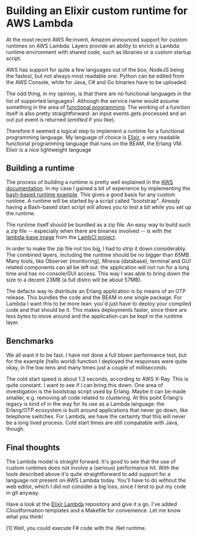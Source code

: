 # Building an Elixir custom runtime for AWS Lambda

At the most recent AWS Re:invent, Amazon announced support for custom runtimes on AWS Lambda. Layers provide an ability to enrich a Lambda runtime environment with shared code, such as libraries or a custom startup script.

AWS has support for quite a few languages out of the box; NodeJS being the fastest, but not always most readable one. Python can be edited from the AWS Console, while for Java, C# and Go binaries have to be uploaded.

The odd thing, in my opinion, is that there are no functional languages in the list of supported languages<sup>[1](#footnote1)</sup>. Although the service name would assume something in the area of [functional programming](https://en.wikipedia.org/wiki/Functional_programming). The working of a function itself is also pretty straightforward: an input events gets processed and an out put event is returned (_emitted_ if you like).

Therefore it seemed a logical step to implement a runtime for a functional programming language. My language of choice is [Elixir](https://elixir-lang.org/), a very readable functional programming language that runs on the BEAM, the Erlang VM. Elixir is a nice lightweight language

## Building a runtime

The process of building a runtime is pretty well explained in the [AWS documentation](https://docs.aws.amazon.com/lambda/latest/dg/runtimes-custom.html). In my case I gained a bit of experience by implementing the [bash-based runtime example](https://docs.aws.amazon.com/lambda/latest/dg/runtimes-walkthrough.html).
This gives a good basis for any custom runtime. A runtime will be started by a script called "bootstrap". Already having a Bash-based start script will allows you to test a bit while you set up the runtime.

The runtime itself should be bundled as a zip file. An easy way to build such a zip file -- especially when there are binaries involved -- is with the [lambda-base image](https://hub.docker.com/r/lambci/lambda-base) from the [LambCI project](https://github.com/lambci).

In order to make the zip file not too big, I had to strip it down considerably. The combined layers, including the runtime should be no bigger than 65MB. Many tools, like Observer (monitoring), Mnesia (database), terminal and GUI related components can all be left out: the application will not run for a long time and has no console/GUI access. This way I was able to bring down the size to a decent 23MB (a full distro will be about 57MB).

The defacto way to distribute an Erlang application is by means of an OTP release. This bundles the code and the BEAM in one single package. For Lambda I want this to be more lean: you'd just have to deploy your compiled code and that should be it. This makes deployments faster, since there are less bytes to move around and the application can be kept in the runtime layer.

## Benchmarks

We all want it to be fast. I have not done a full blown performance test, but for the example (hello world) function I deployed the responses were quite okay, in the low tens and many times just a couple of milliseconds.

The cold start speed is about 1.3 seconds, according to AWS X-Ray. This is quite constant. I want to see if I can bring this down. One area of investigation is the bootstrap script used by Erlang. Maybe it can be made smaller, e.g. removing all code related to clustering.
At this point Erlang's legacy is kind of in the way for its use as a Lambda language: the Erlang/OTP ecosystem is built around applications that never go down, like telephone switches. For Lambda, we have the certainty that this will never be a long lived process.
Cold start times are still compatable with Java, though.

## Final thoughts

The Lambda model is straight forward. It's good to see that the use of custom runtimes does not involve a (serious) performance hit. With the tools described above it's quite straightforward to add support for a language not present on AWS Lambda today. You'll have to do without the web editor, which I did not consider a big loss, since I tend to put my code in git anyway.

Have a look at the [Elixir Lambda](https://github.com/amolenaar/elixir_lambda) repository and give it a go. I've added Cloudformation templates and a Makefile for convenience. Let me know what you think!

<a name="footnote1">[1]</a> Well, you could execute F# code with the .Net runtime.


